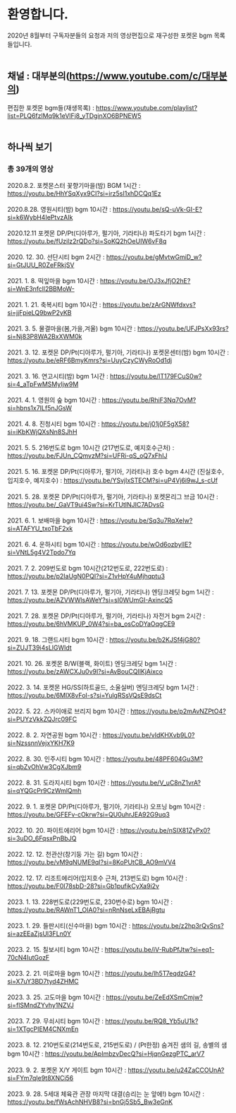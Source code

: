 # 환영합니다.

2020년 8월부터 구독자분들의 요청과 저의 영상편집으로 재구성한 포켓몬 bgm 목록들입니다.
<br><br>


## 채널 : 대부분의(https://www.youtube.com/c/대부분의)

편집한 포켓몬 bgm들(재생목록) : https://www.youtube.com/playlist?list=PLQ6fzlMq9k1eVlFj8_yTDginXO6BPNEW5
<br><br>


## 하나씩 보기
### 총 39개의 영상

2020.8.2. 포켓몬스터 꽃향기마을(밤) BGM 1시간 : https://youtu.be/HhYSqXyx9CI?si=irz5sI1xhDCQq1Ez<br><br>
2020.8.28. 영원시티(밤) bgm 10시간 : https://youtu.be/sQ-uVk-GI-E?si=k6WybH4IePtvzAIk<br><br>
2020.12.11 포켓몬 DP/Pt(디아루가, 펄기아, 기라티나) 파도타기 bgm 1시간 : https://youtu.be/fUzilz2rQDo?si=SoKQ2hOeUIW6vF8q<br><br>
2020. 12. 30. 선단시티 bgm 2시간 : https://youtu.be/gMvtwGmiD_w?si=GtJUU_R0ZeFRkjSV<br><br>
2021. 1. 8. 떡잎마을 bgm 10시간 : https://youtu.be/OJ3xJfjO2hE?si=WnE3nfcll2BBMoW-<br><br>
2021. 1. 21. 축복시티 bgm 10시간 : https://youtu.be/zArGNWfdxvs?si=jjFpieLQ9bwP2yKB<br><br>
2021. 3. 5. 물결마을(봄,가을,겨울) bgm 10시간 : https://youtu.be/UFJPsXx93rs?si=Nj83P8WA2BxXWM0k<br><br>
2021. 3. 12. 포켓몬 DP/Pt(디아루가, 펄기아, 기라티나) 포켓몬센터(밤) bgm 10시간 : https://youtu.be/eRF6BmyKmrs?si=UuyCzyCWyRoOd1dj<br><br>
2021. 3. 16. 연고시티(밤) bgm 1시간 : https://youtu.be/lT179FCuS0w?si=4_aTpFwMSMyIjw9M<br><br>
2021. 4. 1. 영원의 숲 bgm 10시간 : https://youtu.be/RhiF3Nq7OvM?si=hbns1x7ILf5nJGsW<br><br>
2021. 4. 8. 진청시티 bgm 10시간 : https://youtu.be/j01j0F5gX58?si=iKbKWjQXsNn8SJhH<br><br>
2021. 5. 5. 216번도로 bgm 10시간 (217번도로, 예지호수근처) : https://youtu.be/FJUn_CQmvzM?si=UFRi-qS_oQ7xFhIJ<br><br>
2021. 5. 16. 포켓몬 DP/Pt(디아루가, 펄기아, 기라티나) 호수 bgm 4시간 (진실호수, 입지호수, 예지호수) : https://youtu.be/YSvjlxSTECM?si=uP4Vj6i9wJ_s-cUf<br><br>
2021. 5. 28. 포켓몬 DP/Pt(디아루가, 펄기아, 기라티나) 포켓몬리그 브금 10시간 : https://youtu.be/_GaVT9ui4Sw?si=KrTUtINJIC7ADvsG<br><br>
2021. 6. 1. 보배마을 bgm 10시간 : https://youtu.be/Sq3u7RqXeIw?si=ATAFYU_txoTbF2xk<br><br>
2021. 6. 4. 운하시티 bgm 10시간 : https://youtu.be/wOd6ozbylIE?si=VNtL5g4V2Tpdo7Yq<br><br>
2021. 7. 2. 209번도로 bgm 10시간(212번도로, 222번도로) : https://youtu.be/p2IaUgN0PQI?si=Z1vHpY4uMjhqptu3<br><br>
2021. 7. 13. 포켓몬 DP/Pt(디아루가, 펄기아, 기라티나) 엔딩크레딧 bgm 1시간 : https://youtu.be/AZVWWlsAWeY?si=sI0WUmGI-AxincQ5<br><br>
2021. 7. 28. 포켓몬 DP/Pt(디아루가, 펄기아, 기라티나) 자전거 bgm 2시간 : https://youtu.be/6hVMKUP_0W4?si=ba_osCoDYaOqgCE9<br><br>
2021. 9. 18. 그랜드시티 bgm 10시간 : https://youtu.be/b2KJSf4jG80?si=ZUJT39i4sLlGWldt<br><br>
2021. 10. 26. 포켓몬 B/W(블랙, 화이트) 엔딩크레딧 bgm 1시간 : https://youtu.be/zAWCXJu0v9I?si=AvBouCQIlKjAixco
<br><br>
2022. 3. 14. 포켓몬 HG/SS(하트골드, 소울실버) 엔딩크레딧 bgm 1시간 : https://youtu.be/6MIX8vFoI-s?si=YulgRSsVQsE9dsCt<br><br>
2022. 5. 22. 스카이애로 브리지 bgm 10시간 : https://youtu.be/p2mAvNZPtO4?si=PUYzVkkZQJrc09FC<br><br>
2022. 8. 2. 자연공원 bgm 10시간 : https://youtu.be/vIdKHXvb9L0?si=NzssnnVejxYKH7K9<br><br>
2022. 8. 30. 인주시티 bgm 10시간 : https://youtu.be/48PF604Gu3M?si=qbZvOhVw3CgXJbm9<br><br>
2022. 8. 31. 도라지시티 bgm 10시간 : https://youtu.be/V_uC8nZ1vrA?si=qYQGcPr9CzWmlQmh<br><br>
2022. 9. 1. 포켓몬 DP/Pt(디아루가, 펄기아, 기라티나) 오프닝 bgm 10시간 : https://youtu.be/GFEFv-cOkrw?si=QU0uhrJEA92G9uq3<br><br>
2022. 10. 20. 파이트에리어 bgm 10시간 : https://youtu.be/nSIX81ZyPx0?si=3uDO_6FqsxPnBbJQ<br><br>
2022. 12. 12. 천관산(창기둥 가는 길) bgm 10시간 : https://youtu.be/vM9qNUME9qI?si=8KoPUtCB_AO9mVV4<br><br>
2022. 12. 17. 리조트에리어(입지호수 근처, 213번도로) bgm 10시간 : https://youtu.be/F0I78sbD-28?si=Gb1pufikCyXa9i2v<br><br>
2023. 1. 13. 228번도로(229번도로, 230번수로) bgm 10시간 : https://youtu.be/RAWnT1_OIA0?si=nRnNseLxEBAjRgtu<br><br>
2023. 1. 29. 들판시티(신수마을) bgm 10시간 : https://youtu.be/z2hp3rQvSns?si=azEEaZjsUl3FLn0Y<br><br>
2023. 2. 15. 칠보시티 bgm 10시간 : https://youtu.be/iV-RubPfJtw?si=eq1-70cN4IutGozF<br><br>
2023. 2. 21. 미로마을 bgm 10시간 : https://youtu.be/lh5T7eqdzG4?si=X7uY3BD7tyd4ZHMC<br><br>
2023. 3. 25. 고도마을 bgm 10시간 : https://youtu.be/ZeEdXSmCmjw?si=flSMndZYvhy1NZVJ<br><br>
2023. 7. 29. 무쇠시티 bgm 10시간 : https://youtu.be/RQ8_Yb5uU1k?si=1XTgcPIEM4CNXmEn<br><br>
2023. 8. 12. 210번도로(214번도로, 215번도로) / (Pt한정) 숨겨진 샘의 길, 송별의 샘 bgm 10시간 : https://youtu.be/ApImbzvDecQ?si=HjqnGezgPTC_arV7<br><br>
2023. 9. 2. 포켓몬 X/Y 게이트 bgm 10시간 : https://youtu.be/u24ZaCCOUnA?si=FYm7qIe9t8XNCi56<br><br>
2023. 9. 28. 5세대 체육관 관장 마지막 대결(승리는 눈 앞에!) bgm 10시간 : https://youtu.be/fWsAchNHVB8?si=bnGj5Sb5_Bw3eGnK
